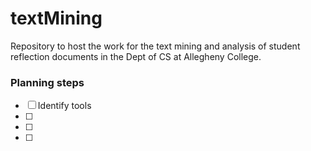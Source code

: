 # textMining
Repository to host the work for the text mining and analysis of student reflection documents in the Dept of CS at Allegheny College.

### Planning steps

- [ ] Identify tools
- [ ] 
- [ ] 
- [ ] 

